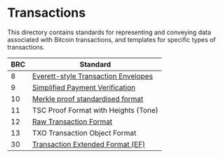 # Transactions

This directory contains standards for representing and conveying data associated with Bitcoin transactions, and templates for specific types of transactions.

BRC | Standard
-----|------------------
8    | [Everett-style Transaction Envelopes](./0008.md)
9    | [Simplified Payment Verification](./0009.md)
10   | [Merkle proof standardised format](./0010.md)
11   | TSC Proof Format with Heights (Tone)
12   | [Raw Transaction Format](./0012.md)
13   | TXO Transaction Object Format
30   | [Transaction Extended Format (EF)](./0030.md)

